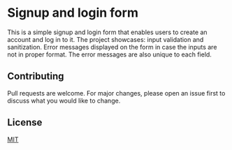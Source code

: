 # Signup and login form

This is a simple signup and login form that enables users to create an account and log in to it. The project showcases:
input validation and sanitization. 
Error messages displayed on the form in case the inputs are not in proper format. The error messages are also unique to each field. 

## Contributing

Pull requests are welcome. For major changes, please open an issue first
to discuss what you would like to change.

## License

[MIT](https://choosealicense.com/licenses/mit/)
